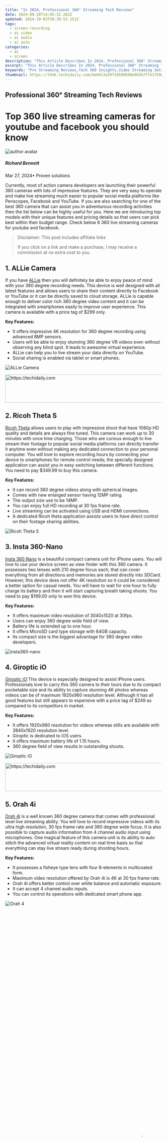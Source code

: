 ```yaml
---
title: "In 2024, Professional 360° Streaming Tech Reviews"
date: 2024-09-28T14:05:32.282Z
updated: 2024-10-03T20:30:53.151Z
tags: 
  - screen-recording
  - ai video
  - ai audio
  - ai auto
categories: 
  - ai
  - screen
description: "This Article Describes In 2024, Professional 360° Streaming Tech Reviews"
excerpt: "This Article Describes In 2024, Professional 360° Streaming Tech Reviews"
keywords: "Pro Streaming Reviews,Tech 360 Insights,Video Streaming Sets,Professional Tech Vids,360° Tech Analysis,Top Tech Streams,Expert Streaming Guides"
thumbnail: https://thmb.techidaily.com/be8413a30f19599698e9b5b7f7e17b9eb5081fbfdcc13de42954a869c3e7944e.png
---
```


## Professional 360° Streaming Tech Reviews

# Top 360 live streaming cameras for youtube and facebook you should know

![author avatar](https://images.wondershare.com/filmora/article-images/richard-bennett.jpg)

##### Richard Bennett

 Mar 27, 2024• Proven solutions

Currently, most of action camera developers are launching their powerful 360 cameras with lots of impressive features. They are very easy to operate and make live streaming much easier to popular social media platforms like Periscopes, Facebook and YouTube. If you are also searching for one of the best 360 camera that can assist you in adventurous recording activities then the list below can be highly useful for you. Here we are introducing top models with their unique features and pricing details so that users can pick best within their budget range. Check below 6 360 live streaming cameras for youtube and facebook.

>  Disclaimer: This post includes affiliate links
>
>  If you click on a link and make a purchase, I may receive a commission at no extra cost to you.
>

## 1\. ALLie Camera

If you have [ALLie](https://allie.camera/) then you will definitely be able to enjoy peace of mind with your 360 degree recording needs. This device is well designed with all latest features and allows users to share their content directly to Facebook or YouTube or it can be directly saved to cloud storage. ALLie is capable enough to deliver color rich 360 degree video content and it can be integrated with smartphones easily to improve user experience. This camera is available with a price tag of $299 only.

**Key Features:**

* It offers impressive 4K resolution for 360 degree recording using advanced 8MP sensors.
* Users will be able to enjoy stunning 360 degree VR videos even without observing any blind spot. It leads to awesome virtual experience.
* ALLie can help you to live stream your data directly on YouTube.
* Social sharing is enabled via tablet or smart phones.

![ALLie Camera ](https://images.wondershare.com/filmora/article-images/allie-camera.jpg)

<!-- affiliate ads begin -->
<a href="https://appsumo.8odi.net/c/5597632/2037318/7443" target="_top" id="2037318">
  <img src="//a.impactradius-go.com/display-ad/7443-2037318" border="0" alt="https://techidaily.com" width="728" height="90"/>
</a>
<img height="0" width="0" src="https://appsumo.8odi.net/i/5597632/2037318/7443" style="position:absolute;visibility:hidden;" border="0" />
<!-- affiliate ads end -->

## 2\. Ricoh Theta S

[Ricoh Theta](https://theta360.com/en/about/theta/s.html) allows users to play with impressive shoot that have 1080p HD quality and details are always fine tuned. This camera can work up to 30 minutes with once time charging. Those who are curious enough to live stream their footage to popular social media platforms can directly transfer it anytime even without making any dedicated connection to your personal computer. You will love to explore recording hours by connecting your device to smartphones for remote control needs; the specially designed application can assist you in easy switching between different functions. You need to pay $349.99 to buy this camera.

**Key Features:**

* It can record 360 degree videos along with spherical images.
* Comes with new enlarged sensor having 12MP rating.
* The output size use to be 14MP.
* You can enjoy full HD recording at 30 fps frame rate.
* Live streaming can be activated using USB and HDMI connections.
* A dedicated Ricoh theta application assists users to have direct control on their footage sharing abilities.

![Ricoh Theta S](https://images.wondershare.com/filmora/article-images/ricoh-theta-s.jpg)

## 3\. Insta 360-Nano

[Insta 360 Nano](https://www.insta360.com/product/insta360-nano/) is a beautiful compact camera unit for iPhone users. You will love to use your device screen as view finder with this 360 camera. It possesses two lenses with 210 degree focus each, that can cover everything from all directions and memories are stored directly into SDCard. However, this device does not offer 4K resolution so it could be considered a better option for casual needs. You will have to wait for one hour to fully charge its battery and then it will start capturing breath taking shoots. You need to pay $199.00 only to won this device.

**Key Features:**

* It offers maximum video resolution of 3040x1520 at 30fps.
* Users can enjoy 360 degree wide field of view.
* Battery life is extended up to one hour.
* It offers MicroSD card type storage with 64GB capacity.
* Its compact size is the biggest advantage for 360 degree video developers.

![insta360-nano ](https://images.wondershare.com/filmora/article-images/insta360-nano.jpg)

## 4\. Giroptic iO

[Giroptic iO](https://www.giroptic.com/us/en/giroptic-io):This device is especially designed to assist iPhone users. Professionals love to carry this 360 camera to their tours due to its compact pocketable size and its ability to capture stunning 4K photos whereas videos can be of maximum 1920x960 resolution level. Although it has all good features but still appears to expensive with a price tag of $249 as compared to its competitors in market.

**Key Features:**

* It offers 1920x960 resolution for videos whereas stills are available with 3840x1920 resolution level.
* Giroptic is dedicated to iOS users.
* It offers maximum battery life of 1.15 hours.
* 360 degree field of view results in outstanding shoots.

![ Giroptic iO](https://images.wondershare.com/filmora/article-images/giroptic-io.jpg)

<!-- affiliate ads begin -->
<a href="https://appsumo.8odi.net/c/5597632/2082527/7443" target="_top" id="2082527">
  <img src="//a.impactradius-go.com/display-ad/7443-2082527" border="0" alt="https://techidaily.com" width="728" height="90"/>
</a>
<img height="0" width="0" src="https://appsumo.8odi.net/i/5597632/2082527/7443" style="position:absolute;visibility:hidden;" border="0" />
<!-- affiliate ads end -->

## 5\. Orah 4i

[Orah 4i](https://www.orah.co/order/) is a well known 360 degree camera that comes with professional level live streaming ability. You will love to record impressive videos with its ultra high resolution, 30 fps frame rate and 360 degree wide focus. It is also possible to capture audio information from 4 channel audio input using microphones. One magical feature of this camera unit is its ability to auto stitch the advanced virtual reality content on real time basis so that everything can stay live stream ready during shooting hours.

**Key Features:**

* It possesses a fisheye type lens with four 8-elements in multicoated form.
* Maximum video resolution offered by Orah 4i is 4K at 30 fps frame rate.
* Orah 4i offers better control over white balance and automatic exposure.
* It can accept 4 channel audio inputs.
* You can control its operations with dedicated smart phone app.

![Orah 4 ](https://images.wondershare.com/filmora/article-images/orah-4.jpg)

<!-- affiliate ads begin -->
<span id="1531882">
					<video width="864" height="1536" style="cursor:pointer"
           poster="//a.impactradius-go.com/display-clicktoplayimage/1531882.png"
           onclick="if(!this.playClicked){this.play();this.setAttribute('controls',true);this.playClicked=true;}">
	   <source src="//a.impactradius-go.com/display-ad/16446-1531882">
	   <img src="//a.impactradius-go.com/display-clicktoplayimage/1531882.png" style="border: none; height: 100%; width: 100%; object-fit: contain">
	</video>
	<div style="width:540px;text-align:center"><a href="javascript:window.open(decodeURIComponent('https%3A%2F%2Flaganoo.pxf.io%2Fc%2F5597632%2F1531882%2F16446'), '_blank');void(0);">Click here</a></div>
</span>
<img height="0" width="0" src="https://imp.pxf.io/i/5597632/1531882/16446" style="position:absolute;visibility:hidden;" border="0" />
<!-- affiliate ads end -->

## 6\. Live Planet

Here is the amazing news for all 360 video lovers that [live planet](https://www.liveplanet.net/) is designed with advanced 16 lenses that work in synchronized fashion to result outstanding footage in terms of 360 degree videos. It offers 4k resolution at 30 fps frame rate during live streaming activities. Users have huge connectivity options with their Live planet camera unit as it can be connected using SDI output, HDMI, USB, Wi-Fi as well as Ethernet connectivity.

**Key Features:**

* It offers 512 GB on board storage capacity so you can easily enjoy long hour adventurous recording.
* The overall weight of this device is 1.5 pounds only that makes it best choice for traveling needs.
* Best option for VR platforms due to its easy handling and stunning output quality.
* The 16 lens synchronization feature assists in immersive content development without any blind spot in between shoots.

![Live Planet ](https://images.wondershare.com/filmora/article-images/live-planet.jpg)

<!-- affiliate ads begin -->
<a href="https://appsumo.8odi.net/c/5597632/2082536/7443" target="_top" id="2082536">
  <img src="//a.impactradius-go.com/display-ad/7443-2082536" border="0" alt="https://techidaily.com" width="728" height="90"/>
</a>
<img height="0" width="0" src="https://appsumo.8odi.net/i/5597632/2082536/7443" style="position:absolute;visibility:hidden;" border="0" />
<!-- affiliate ads end -->

![author avatar](https://images.wondershare.com/filmora/article-images/richard-bennett.jpg)

Richard Bennett

Richard Bennett is a writer and a lover of all things video.

Follow @Richard Bennett


<ins class="adsbygoogle"
     style="display:block"
     data-ad-format="autorelaxed"
     data-ad-client="ca-pub-7571918770474297"
     data-ad-slot="1223367746"></ins>



<ins class="adsbygoogle"
     style="display:block"
     data-ad-client="ca-pub-7571918770474297"
     data-ad-slot="8358498916"
     data-ad-format="auto"
     data-full-width-responsive="true"></ins>


<span class="atpl-alsoreadstyle">Also read:</span>
<div><ul>
<li><a href="https://facebook-record-videos.techidaily.com/new-2024-approved-detailed-tips-for-adequate-lighting-in-youtube-video-production/"><u>[New] 2024 Approved Detailed Tips for Adequate Lighting in YouTube Video Production</u></a></li>
<li><a href="https://fox-access.techidaily.com/new-2024-approved-dynamic-capture-excellence-the-premium-seven-list/"><u>[New] 2024 Approved Dynamic Capture Excellence The Premium Seven List</u></a></li>
<li><a href="https://fox-access.techidaily.com/new-2024-approved-instant-visualization-techniques-for-timestamp-implementation/"><u>[New] 2024 Approved Instant Visualization Techniques for Timestamp Implementation</u></a></li>
<li><a href="https://fox-access.techidaily.com/new-best-value-for-money-selecting-the-leading-free-srt-services/"><u>[New] Best Value for Money Selecting the Leading Free SRT Services</u></a></li>
<li><a href="https://fox-access.techidaily.com/updated-2024-approved-best-professional-drones-an-in-depth-pilots-list/"><u>[Updated] 2024 Approved Best Professional Drones – An In-Depth Pilot’s List</u></a></li>
<li><a href="https://fox-access.techidaily.com/updated-acquiring-vivid-clipart-without-investment/"><u>[Updated] Acquiring Vivid Clipart Without Investment</u></a></li>
<li><a href="https://fox-access.techidaily.com/updated-cutting-edge-conversion-tips-avi-to-gif-using-filmora-for-windowsmac-users-for-2024/"><u>[Updated] Cutting-Edge Conversion Tips AVI to GIF Using Filmora for Windows/Mac Users for 2024</u></a></li>
<li><a href="https://fox-access.techidaily.com/updated-how-to-burn-video-to-dvd-on-mac/"><u>[Updated] How to Burn Video to DVD on Mac</u></a></li>
<li><a href="https://fox-access.techidaily.com/updated-in-2024-adobe-tactics-for-dynamic-3d-text-design/"><u>[Updated] In 2024, Adobe Tactics for Dynamic 3D Text Design</u></a></li>
<li><a href="https://fox-links.techidaily.com/updated-review-the-t5-eye-unleashing-potential-for-2024/"><u>[Updated] Review The T5 Eye, Unleashing Potential for 2024</u></a></li>
<li><a href="https://youtube-webster.techidaily.com/approved-professional-content-creation-tools-review-studio-vs-beta/"><u>2024 Approved Professional Content Creation Tools Review Studio Vs. Beta</u></a></li>
<li><a href="https://some-skills.techidaily.com/2024-approved-the-prime-monitor-companion-for-gaming-on-xbox-series-x/"><u>2024 Approved The Prime Monitor Companion for Gaming on Xbox Series X</u></a></li>
<li><a href="https://twitter-videos.techidaily.com/in-2024-elevate-your-twitter-video-experience-full-hd-edition/"><u>In 2024, Elevate Your Twitter Video Experience Full HD Edition</u></a></li>
<li><a href="https://location-social.techidaily.com/in-2024-how-to-changeadd-location-filters-on-snapchat-for-your-samsung-galaxy-m14-4g-drfone-by-drfone-virtual-android/"><u>In 2024, How to Change/Add Location Filters on Snapchat For your Samsung Galaxy M14 4G | Dr.fone</u></a></li>
<li><a href="https://fox-access.techidaily.com/mastering-real-time-broadcasting-a-beginners-guide/"><u>Mastering Real-Time Broadcasting A Beginner's Guide</u></a></li>
<li><a href="https://facebook-video-footage.techidaily.com/pioneering-sustainability-transforming-metropolitan-environments-for-2024/"><u>Pioneering Sustainability Transforming Metropolitan Environments for 2024</u></a></li>
<li><a href="https://techno-recovery.techidaily.com/top-rated-server-rack-systems-and-cabinets/"><u>Top-Rated Server Rack Systems & Cabinets</u></a></li>
<li><a href="https://win-amazing.techidaily.com/ultimate-guide-downloading-and-installing-the-latest-drivers-for-your-lenovo-ideapad-100-on-windows-11/"><u>Ultimate Guide: Downloading & Installing the Latest Drivers for Your Lenovo IdeaPad 100 on Windows 11</u></a></li>
<li><a href="https://technical-tips.techidaily.com/understanding-patch-tuesday-an-essential-guide/"><u>Understanding Patch Tuesday: An Essential Guide</u></a></li>
</ul></div>

